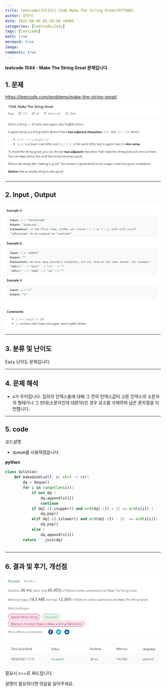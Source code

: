 ```yaml
---
title: leetcode(리트코드)-1544 Make The String Great(PYTHON)
author: 강민석
date: 2021-08-09 05:34:50 +0800
categories: [leetcode,Eazy]
tags: [leetcode]
math: true
mermaid: true
image: 
comments: true
---
```


**leetcode 1544 - Make The String Great  문제입니다.**

## 1. 문제
<https://leetcode.com/problems/make-the-string-great/> 

![](/assets/img/sample/leetcode/1544/Problem.JPG)

-----  

## 2. Input , Output

![](/assets/img/sample/leetcode/1544/input.JPG)  


-----  

## 3. 분류 및 난이도

Eazy 난이도 문제입니다.  


-----  

## 4. 문제 해석

- s가 주어집니다. 임의의 인덱스들에 대해 그 전의 인덱스값이 고른 인덱스의 소문자의 형태거나 그 반대(소문자인데 대문자)인 경우 요소를 삭제하여 남은 문자열을 리턴합니다.



-----  

## 5. code  

코드설명

- queue를 사용하였습니다.


**python**

```python
class Solution:
    def makeGood(self, s: str) -> str:
        dq = deque()
        for i in range(len(s)):
            if not dq : 
                dq.append(s[i])
                continue
            if dq[-1].isupper() and ord(dq[-1]) + 32 == ord(s[i]) : 
                dq.pop()
            elif dq[-1].islower() and ord(dq[-1]) - 32  == ord(s[i]):
                dq.pop()
            else : 
                dq.append(s[i])
        return ''.join(dq)
                         
```


-----

## 6. 결과 및 후기, 개선점



![](/assets/img/sample/leetcode/1544/result.JPG)  


필요시 c++로 짜드립니다.

설명이 필요하다면 댓글을 달아주세요.


